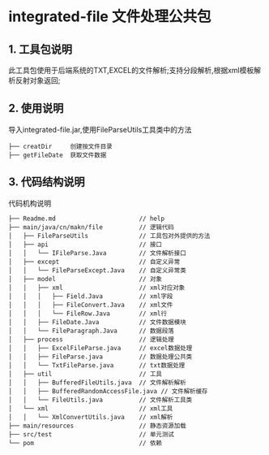# integrated-file 文件处理公共包
## 1. 工具包说明
此工具包使用于后端系统的TXT,EXCEL的文件解析;支持分段解析,根据xml模板解析反射对象返回;

## 2. 使用说明
导入integrated-file.jar,使用FileParseUtils工具类中的方法
                        
    ├── creatDir     创建按文件目录
    ├── getFileDate  获取文件数据
    
    
    
## 3. 代码结构说明
代码机构说明

    ├── Readme.md                       // help
    ├── main/java/cn/makn/file          // 逻辑代码
    │   ├── FileParseUtils              // 工具包对外提供的方法 
    │   ├── api                         // 接口
    │   │   └── IFileParse.Java         // 文件解析接口
    │   ├── except                      // 自定义异常
    │   │   └── FileParseExcept.Java    // 自定义异常类
    │   ├── model                       // 对象
    │   │   ├── xml                     // xml对应对象
    │   │   │   ├── Field.Java          // xml字段
    │   │   │   ├── FileConvert.Java    // xml文件
    │   │   │   └── FileRow.Java        // xml行
    │   │   ├── FileDate.Java           // 文件数据模块
    │   │   └── FileParagraph.Java      // 数据段落
    │   ├── process                     // 逻辑处理
    │   │   ├── ExcelFileParse.java     // excel数据处理
    │   │   ├── FileParse.java          // 数据处理公共类
    │   │   └── TxtFileParse.java       // txt数据处理
    │   ├── util                        // 工具
    │   │   ├── BufferedFileUtils.java  // 文件解析解析
    │   │   ├── BufferedRandomAccessFile.java // 文件解析缓存
    │   │   └── FileUtils.java          // 文件解析工具类
    │   └── xml                         // xml工具
    │   │   └── XmlConvertUtils.java    // xml解析
    ├── main/resources                  // 静态资源加载
    ├── src/test                        // 单元测试
    └── pom                             // 依赖